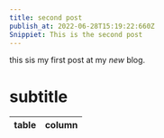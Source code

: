 ```yaml
---
title: second post
publish_at: 2022-06-28T15:19:22:660Z
Snippiet: This is the second post
---
```


this sis my first post at my _new_ blog.

# subtitle

| table | column |
| ----- | ------ |
